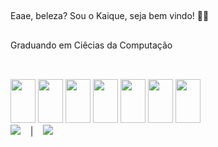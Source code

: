 ##
Eaae, beleza? Sou o Kaique, seja bem vindo! ✌🏻
##
Graduando em Ciêcias da Computação  
##
<div style="display: inline_block"><br>
  <img height="70" width="40" src="https://cdn.jsdelivr.net/gh/devicons/devicon/icons/html5/html5-original.svg" />
  <img height="70" width="40" src="https://cdn.jsdelivr.net/gh/devicons/devicon/icons/css3/css3-original.svg" />
  <img height="70" width="40" src="https://cdn.jsdelivr.net/gh/devicons/devicon/icons/figma/figma-original.svg" />
  <img height="70" width="40" src="https://cdn.jsdelivr.net/gh/devicons/devicon/icons/behance/behance-original.svg" />
  <img height="70" width="40" src="https://cdn.jsdelivr.net/gh/devicons/devicon/icons/javascript/javascript-original.svg" />
  <img height="70" width="40" src="https://cdn.jsdelivr.net/gh/devicons/devicon/icons/react/react-original.svg" />
  <img height="70" width="40" src="https://cdn.jsdelivr.net/gh/devicons/devicon/icons/typescript/typescript-original.svg" />
</div>
<div>
  <a href="https://www.linkedin.com/in/kaiqueprado/" target="_blank"><img src="https://img.shields.io/badge/LinkedIn-0077B5?style=for-the-badge&logo=linkedin&logoColor=white" target="_blank"></a>
  &nbsp;&nbsp;&nbsp;|&nbsp;&nbsp;&nbsp;
  <a href="https://www.instagram.com/kiqprado/" target="_blank"><img src="https://img.shields.io/badge/Instagram-E4405F?style=for-the-badge&logo=instagram&logoColor=white" target="_blank"></a>
 </div>
